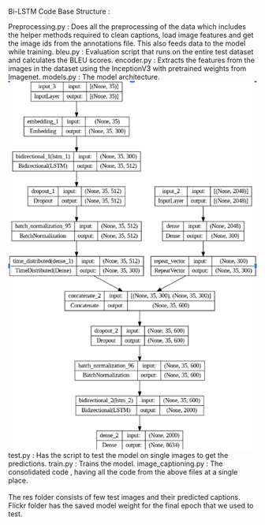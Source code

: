 Bi-LSTM Code Base Structure :

Preprocessing.py : Does all the preprocessing of the data which includes the helper methods required to clean captions, load image features and get the image ids from the annotations file. This also feeds data to the model while training. 
bleu.py : Evaluation script that runs on the entire test dataset and calculates the BLEU scores.
encoder.py : Extracts the features from the images in the dataset using the InceptionV3 with pretrained weights from Imagenet.
models.py : The model architecture.
![model](results/model-caption.png)
test.py : Has the script to test the model on single images to get the predictions.
train.py : Trains the model.
image_captioning.py : The consolidated code , having all the code from the above files at a single place.
<br><br>The res folder consists of few test images and their predicted captions. Flickr folder has the saved model weight for the final epoch that we used to test.
